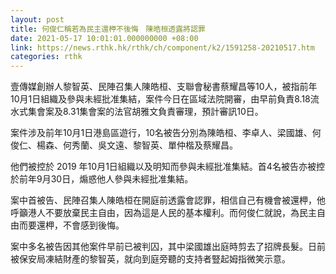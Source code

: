 ```yaml
---
layout: post
title: 何俊仁稱若為民主還柙不後悔　陳皓桓透露將認罪
date: 2021-05-17 10:01:01.000000000 +08:00
link: https://news.rthk.hk/rthk/ch/component/k2/1591258-20210517.htm
categories: rthk
---
```


壹傳媒創辦人黎智英、民陣召集人陳皓桓、支聯會秘書蔡耀昌等10人，被指前年10月1日組織及參與未經批准集結，案件今日在區域法院開審，由早前負責8.18流水式集會案及8.31集會案的法官胡雅文負責審理，預計審訊10日。

案件涉及前年10月1日港島區遊行，10名被告分別為陳皓桓、李卓人、梁國雄、何俊仁、楊森、何秀蘭、吳文遠、黎智英、單仲楷及蔡耀昌。

他們被控於 2019 年10月1日組織以及明知而參與未經批准集結。首4名被告亦被控於前年9月30日，煽惑他人參與未經批准集結。

案中首被告、民陣召集人陳皓桓在開庭前透露會認罪，相信自己有機會被還柙，他呼籲港人不要放棄民主自由，因為這是人民的基本權利。而何俊仁就說，為民主自由而要還柙，不會感到後悔。

案中多名被告因其他案件早前已被判囚，其中梁國雄出庭時剪去了招牌長髮。日前被保安局凍結財產的黎智英，就向到庭旁聽的支持者豎起姆指微笑示意。
